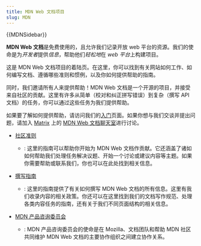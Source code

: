 ```yaml
---
title: MDN Web 文档项目
slug: MDN
---
```


{{MDNSidebar}}

**MDN Web 文档**是免费使用的，且允许我们记录开放 web 平台的资源。我们的使命是为*开发者*提供*信息*，帮助他们*轻松地*在 *web 平台*上构建项目。

这是 MDN Web 文档项目的着陆页。在这里，你可以找到有关网站如何工作、如何编写文档、遵循哪些准则和惯例，以及你如何提供帮助的指南。

同时，我们邀请所有人来提供帮助！MDN Web 文档是一个开源的项目，并接受来自社区的贡献。这里有许多从简单（校对和纠正拼写错误）到复杂（撰写 API 文档）的任务，你可以通过这些任务为我们提供帮助。

如果要了解如何提供帮助，请访问我们的[入门](/zh-CN/docs/MDN/Contribute)页面。如果你想与我们交谈并提出问题，请加入 [Matrix](https://wiki.mozilla.org/Matrix) 上的 [MDN Web 文档聊天室](https://chat.mozilla.org/#/room/#mdn:mozilla.org)进行讨论。

- [社区准则](/zh-CN/docs/MDN/Community)

  - : 这里的指南可以帮助你开始为 MDN Web 文档作贡献。它还涵盖了诸如如何帮助我们处理任务解决议题、开始一个讨论或建议内容等主题。如果你需要帮助或联系我们，你也可以在此处找到相关信息。

- [撰写指南](/zh-CN/docs/MDN/Writing_guidelines)

  - : 这里的指南提供了有关如何撰写 MDN Web 文档的所有信息。这里有我们收录内容的相关政策。你还可以在这里找到我们的文档写作规范、处理各类内容任务的指南，还有关于我们不同页面结构的相关信息。

- [MDN 产品咨询委员会](/zh-CN/docs/MDN/MDN_Product_Advisory_Board)
  - : MDN 产品咨询委员会的使命是在 Mozilla、文档团队和帮助 MDN 社区共同维护 MDN Web 文档的主要协作组织之间建立协作关系。
